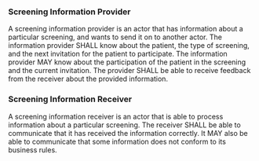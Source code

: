 ### Screening Information Provider ###

A screening information provider is an actor that has information about a particular screening, and wants to send it on to another actor.  The information provider SHALL know about the patient, the type of screening, and the next invitation for the patient to participate. The information provider MAY know about the participation of the patient in the screening and the current invitation. The provider SHALL be able to receive feedback from the receiver about the provided information.

### Screening Information Receiver ###

A screening information receiver is an actor that is able to process information about a particular screening. The receiver SHALL be able to communicate that it has received the information correctly. It MAY also be able to communicate that some information does not conform to its business rules.

  
<br/>